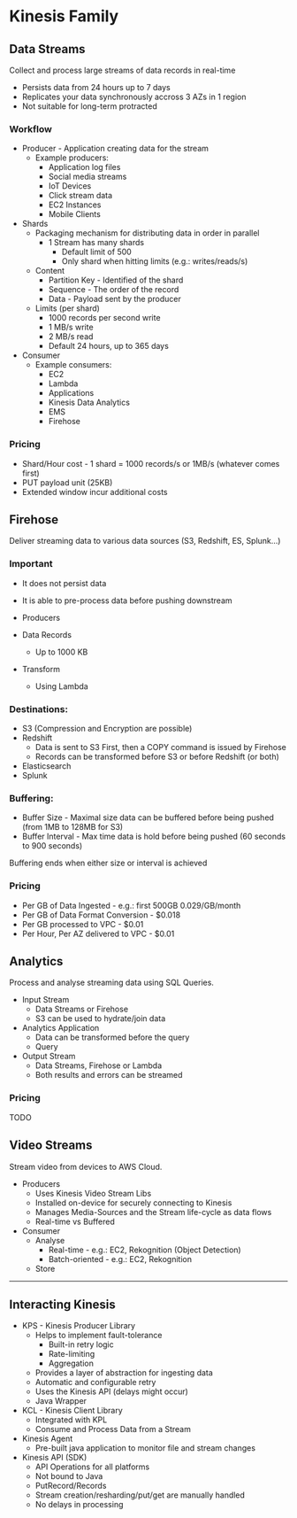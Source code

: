 # Kinesis Family

## Data Streams

Collect and process large streams of data records in real-time

* Persists data from 24 hours up to 7 days
* Replicates your data synchronously accross 3 AZs in 1 region
* Not suitable for long-term protracted

### Workflow

* Producer - Application creating data for the stream
  * Example producers:
    * Application log files
    * Social media streams
    * IoT Devices
    * Click stream data
    * EC2 Instances
    * Mobile Clients
* Shards
  * Packaging mechanism for distributing data in order in parallel
    * 1 Stream has many shards
      * Default limit of 500
      * Only shard when hitting limits (e.g.: writes/reads/s)
  * Content
    * Partition Key - Identified of the shard
    * Sequence - The order of the record
    * Data - Payload sent by the producer
  * Limits (per shard)
    * 1000 records per second write
    * 1 MB/s write
    * 2 MB/s read
    * Default 24 hours, up to 365 days
* Consumer
  * Example consumers:
    * EC2
    * Lambda
    * Applications
    * Kinesis Data Analytics
    * EMS
    * Firehose

### Pricing

* Shard/Hour cost - 1 shard = 1000 records/s or 1MB/s (whatever comes first)
* PUT payload unit (25KB)
* Extended window incur additional costs

## Firehose

Deliver streaming data to various data sources (S3, Redshift, ES, Splunk...)

### Important
* It does not persist data
* It is able to pre-process data before pushing downstream

* Producers
* Data Records
  * Up to 1000 KB
* Transform
  * Using Lambda

### Destinations:
* S3 (Compression and Encryption are possible)
* Redshift
  * Data is sent to S3 First, then a COPY command is issued by Firehose
  * Records can be transformed before S3 or before Redshift (or both)
* Elasticsearch
* Splunk

### Buffering:

* Buffer Size - Maximal size data can be buffered before being pushed (from 1MB to 128MB for S3)
* Buffer Interval - Max time data is hold before being pushed (60 seconds to 900 seconds)

Buffering ends when either size or interval is achieved

### Pricing

* Per GB of Data Ingested -  e.g.: first 500GB 0.029/GB/month
* Per GB of Data Format Conversion - $0.018
* Per GB processed to VPC - $0.01
* Per Hour, Per AZ delivered to VPC - $0.01

## Analytics

Process and analyse streaming data using SQL Queries.

* Input Stream
  * Data Streams or Firehose
  * S3 can be used to hydrate/join data
* Analytics Application
  * Data can be transformed before the query
  * Query
* Output Stream
  * Data Streams, Firehose or Lambda
  * Both results and errors can be streamed

### Pricing

TODO

## Video Streams

Stream video from devices to AWS Cloud.

* Producers
  * Uses Kinesis Video Stream Libs
  * Installed on-device for securely connecting to Kinesis
  * Manages Media-Sources and the Stream life-cycle as data flows
  * Real-time vs Buffered
* Consumer
  * Analyse
    * Real-time - e.g.: EC2, Rekognition (Object Detection)
    * Batch-oriented - e.g.: EC2, Rekognition
  * Store

---------------

## Interacting Kinesis

* KPS - Kinesis Producer Library
  * Helps to implement fault-tolerance
    * Built-in retry logic
    * Rate-limiting
    * Aggregation
  * Provides a layer of abstraction for ingesting data
  * Automatic and configurable retry
  * Uses the Kinesis API (delays might occur)
  * Java Wrapper
* KCL - Kinesis Client Library
  * Integrated with KPL
  * Consume and Process Data from a Stream
* Kinesis Agent
  * Pre-built java application to monitor file and stream changes
* Kinesis API (SDK)
  * API Operations for all platforms
  * Not bound to Java
  * PutRecord/Records
  * Stream creation/resharding/put/get are manually handled
  * No delays in processing
